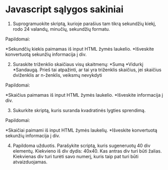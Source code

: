 # Javascript sąlygos sakiniai

1. Suprogramuokite skriptą, kurioje parašius tam tikrą sekundžių kiekį, rodo  24 valandų, minučių, sekundžių formatu.

Papildomai:

*Sekundčių kiekis paimamas iš input HTML žymės laukelio.
*Išveskite konvertuotą sekunžių informacija į div.

2. Suraskite triženklio skaičiaus visų skaitmenų:
   *Sumą
   *Vidurkį
   *Sandaugą.
   Prieš tai atpažinti, ar tai yra triženklis skaičius, jei skaičius dviženklis ar n-ženklis, veiksmų nevykdyti  
   
Papildomai:

*Skaičius paimamas iš input HTML žymės laukelio.
*Išveskite informacija į div.

3. Sukurkite  skriptą, kuris suranda kvadratinės lygties sprendimą.

Papildomai:
 
*Skaičiai paimami iš input HTML žymės laukelių.
*Išveskite konvertuotą sekunžių informacija į div.

4. Papildoma užduotis.
Parašykite scriptą, kuris sugeneruotų 40 div elementų. Kiekvieno iš div dydis:  40x40. Kas antras div turi būti žalias. Kiekvienas div turi turėti savo numerį, kuris taip pat turi būti atvaizduojamas.
